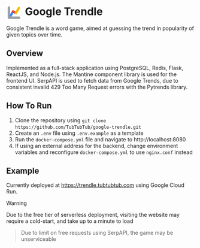 
<h1>
    <img src="frontend/public/icon.svg"
    width="40"
    height="40"
    style="float:left; margin-right: 10px;"
    >
    Google Trendle
</h1>


Google Trendle is a word game, aimed at guessing the trend in popularity of given topics over time.

## Overview
Implemented as a full-stack application using PostgreSQL, Redis, Flask, ReactJS, and Node.js. The Mantine component library is used for the frontend UI. SerpAPI is used to fetch data from Google Trends, due to consistent invalid 429 Too Many Request errors with the Pytrends library.

## How To Run
1. Clone the repository using ```git clone https://github.com/TubTubTub/google-trendle.git```
2. Create an ```.env``` file using ```.env.example``` as a template
3. Run the ```docker-compose.yml``` file and navigate to http://localhost:8080
4. If using an external address for the backend, change environment variables and reconfigure ```docker-compose.yml``` to use ```nginx.conf``` instead

## Example
Currently deployed at https://trendle.tubtubtub.com using Google Cloud Run.

> [!WARNING]
> Due to the free tier of serverless deployment, visiting the website may require a cold-start, and take up to a minute to load

> Due to limit on free requests using SerpAPI, the game may be unserviceable